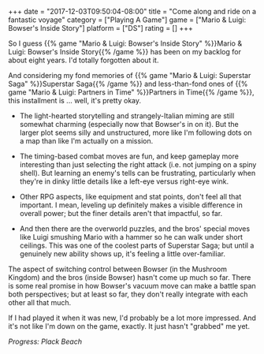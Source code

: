 +++
date = "2017-12-03T09:50:04-08:00"
title = "Come along and ride on a fantastic voyage"
category = ["Playing A Game"]
game = ["Mario &amp; Luigi: Bowser's Inside Story"]
platform = ["DS"]
rating = []
+++

So I guess {{% game "Mario &amp; Luigi: Bowser's Inside Story" %}}Mario &amp; Luigi: Bowser's Inside Story{{% /game %}} has been on my backlog for about eight years.  I'd totally forgotten about it.

And considering my fond memories of {{% game "Mario &amp; Luigi: Superstar Saga" %}}Superstar Saga{{% /game %}} and less-than-fond ones of {{% game "Mario &amp; Luigi: Partners in Time" %}}Partners in Time{{% /game %}}, this installment is ... well, it's pretty okay.

* The light-hearted storytelling and strangely-Italian miming are still somewhat charming (especially now that Bowser's in on it).  But the larger plot seems silly and unstructured, more like I'm following dots on a map than like I'm actually on a mission.

* The timing-based combat moves are fun, and keep gameplay more interesting than just selecting the right attack (i.e. not jumping on a spiny shell).  But learning an enemy's tells can be frustrating, particularly when they're in dinky little details like a left-eye versus right-eye wink.

* Other RPG aspects, like equipment and stat points, don't feel all that important.  I mean, leveling up definitely makes a visible difference in overall power; but the finer details aren't that impactful, so far.

* And then there are the overworld puzzles, and the bros' special moves like Luigi smushing Mario with a hammer so he can walk under short ceilings.  This was one of the coolest parts of Superstar Saga; but until a genuinely new ability shows up, it's feeling a little over-familiar.

The aspect of switching control between Bowser (in the Mushroom Kingdom) and the bros (inside Bowser) hasn't come up much so far.  There is some real promise in how Bowser's vacuum move can make a battle span both perspectives; but at least so far, they don't really integrate with each other all that much.

If I had played it when it was new, I'd probably be a lot more impressed.  And it's not like I'm down on the game, exactly.  It just hasn't "grabbed" me yet.

<i>Progress: Plack Beach</i>
